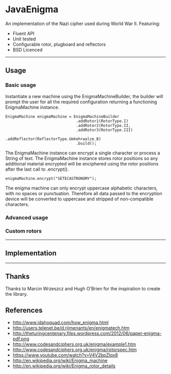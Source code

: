 # JavaEnigma

An implementation of the Nazi cipher used during World War II. Featuring:

+ Fluent API
+ Unit tested
+ Configurable rotor, plugboard and reflectors
+ BSD Licenced

***

## Usage
### Basic usage
Instantiate a new machine using the EnigmaMachineBuilder, the builder will
prompt the user for all the required configuration returning a functioning
EnigmaMachine instance.

    EnigmaMachine enigmaMachine = EnigmaMachineBuilder
                                   .addRotor1(RotorType.I)
                                   .addRotor2(RotorType.II,
                                   .addRotor3(RotorType.III)
                                   .addReflector(ReflectorType.Umkehrwalze_B)
                                   .build();

The EnigmaMachine instance can encrypt a single character or process a String
of text. The EnigmaMachine instance stores rotor positions so any additional
material encrypted will be enciphered using the rotor positions after the last
call to .encrypt().

    enigmaMachine.encrypt("SETECASTRONOMY");

The enigma machine can only encrypt uppercase alphabetic characters, with no
spaces or punctuation. Therefore all data passed to the encryption device will
be converted to uppercase and stripped of non-compatible characters.

### Advanced usage

### Custom rotors

***

## Implementation

***
## Thanks
Thanks to Marcin Wrzeszcz and Hugh O'Brien for the inspiration to create the
library.

## References
+ http://www.idahoquad.com/how_enigma.html
+ http://users.telenet.be/d.rijmenants/en/enigmatech.htm
+ http://theturingcentenary.files.wordpress.com/2012/06/paper-enigma-pdf.png
+ http://www.codesandciphers.org.uk/enigma/example1.htm
+ http://www.codesandciphers.org.uk/enigma/rotorspec.htm
+ https://www.youtube.com/watch?v=V4V2bpZlqx8
+ http://en.wikipedia.org/wiki/Enigma_machine
+ http://en.wikipedia.org/wiki/Enigma_rotor_details
